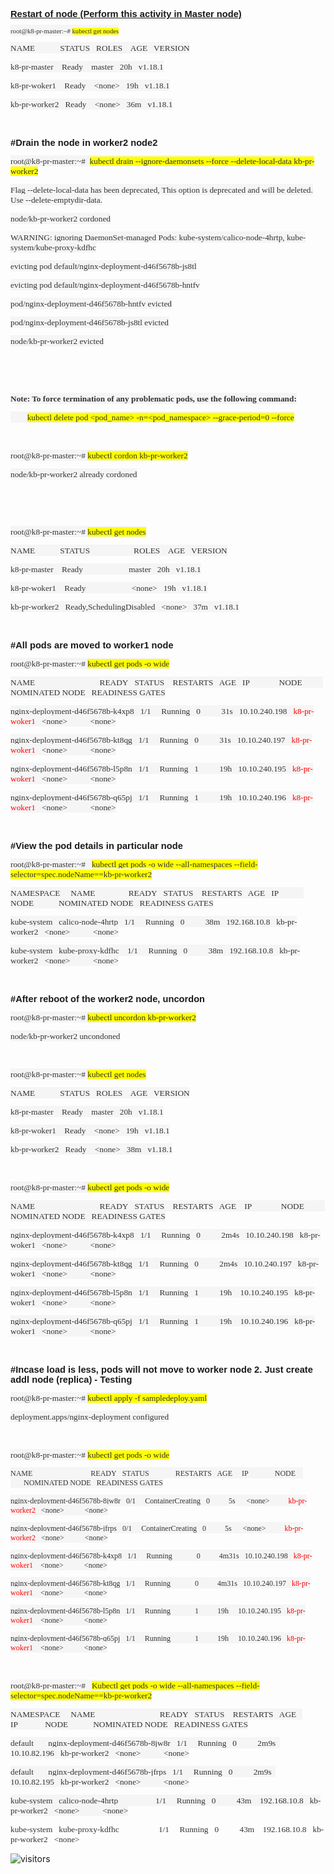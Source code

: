 <p><span style="font-size:11pt"><span style="font-family:Calibri,sans-serif"><strong><u>Restart of node (Perform this activity in Master node)</u></strong></span></span></p>

<p><span style="background-color:whitesmoke"><span style="font-size:11pt"><span style="background-color:whitesmoke"><span style="font-family:Calibri,sans-serif"><span style="font-size:8.0pt"><span style="font-family:Consolas"><span style="color:#333333">root@k8-pr-master:~# <span style="background-color:yellow">kubectl get nodes</span></span></span></span></span></span></span></span></p>

<p><span style="background-color:whitesmoke"><span style="font-size:11pt"><span style="background-color:whitesmoke"><span style="font-family:Calibri,sans-serif"><span style="font-size:10.0pt"><span style="font-family:Consolas"><span style="color:#333333">NAME&nbsp;&nbsp;&nbsp;&nbsp;&nbsp;&nbsp;&nbsp;&nbsp;&nbsp;&nbsp;&nbsp; STATUS&nbsp;&nbsp; ROLES&nbsp;&nbsp;&nbsp; AGE&nbsp;&nbsp; VERSION</span></span></span></span></span></span></span></p>

<p><span style="background-color:whitesmoke"><span style="font-size:11pt"><span style="background-color:whitesmoke"><span style="font-family:Calibri,sans-serif"><span style="font-size:10.0pt"><span style="font-family:Consolas"><span style="color:#333333">k8-pr-master&nbsp;&nbsp;&nbsp; Ready&nbsp;&nbsp;&nbsp; master&nbsp;&nbsp; 20h&nbsp;&nbsp; v1.18.1</span></span></span></span></span></span></span></p>

<p><span style="background-color:whitesmoke"><span style="font-size:11pt"><span style="background-color:whitesmoke"><span style="font-family:Calibri,sans-serif"><span style="font-size:10.0pt"><span style="font-family:Consolas"><span style="color:#333333">k8-pr-woker1&nbsp;&nbsp;&nbsp; Ready&nbsp;&nbsp;&nbsp; &lt;none&gt;&nbsp;&nbsp; 19h&nbsp;&nbsp; v1.18.1</span></span></span></span></span></span></span></p>

<p><span style="background-color:whitesmoke"><span style="font-size:11pt"><span style="background-color:whitesmoke"><span style="font-family:Calibri,sans-serif"><span style="font-size:10.0pt"><span style="font-family:Consolas"><span style="color:#333333">kb-pr-worker2&nbsp;&nbsp; Ready&nbsp;&nbsp;&nbsp; &lt;none&gt;&nbsp;&nbsp; 36m&nbsp;&nbsp; v1.18.1</span></span></span></span></span></span></span></p>

<p>&nbsp;</p>

<p><strong><span style="font-size:11pt"><span style="font-family:Calibri,sans-serif">#Drain the node in worker2 node2</span></span></strong></p>

<p><span style="background-color:whitesmoke"><span style="font-size:11pt"><span style="background-color:whitesmoke"><span style="font-family:Calibri,sans-serif"><span style="font-size:10.0pt"><span style="font-family:Consolas"><span style="color:#333333">root@k8-pr-master:~#&nbsp; <span style="background-color:yellow">kubectl drain --ignore-daemonsets --force --delete-local-data kb-pr-worker2</span></span></span></span></span></span></span></span></p>

<p><span style="background-color:whitesmoke"><span style="font-size:11pt"><span style="background-color:whitesmoke"><span style="font-family:Calibri,sans-serif"><span style="font-size:10.0pt"><span style="font-family:Consolas"><span style="color:#333333">Flag --delete-local-data has been deprecated, This option is deprecated and will be deleted. Use --delete-emptydir-data.</span></span></span></span></span></span></span></p>

<p><span style="background-color:whitesmoke"><span style="font-size:11pt"><span style="background-color:whitesmoke"><span style="font-family:Calibri,sans-serif"><span style="font-size:10.0pt"><span style="font-family:Consolas"><span style="color:#333333">node/kb-pr-worker2 cordoned</span></span></span></span></span></span></span></p>

<p><span style="background-color:whitesmoke"><span style="font-size:11pt"><span style="background-color:whitesmoke"><span style="font-family:Calibri,sans-serif"><span style="font-size:10.0pt"><span style="font-family:Consolas"><span style="color:#333333">WARNING: ignoring DaemonSet-managed Pods: kube-system/calico-node-4hrtp, kube-system/kube-proxy-kdfhc</span></span></span></span></span></span></span></p>

<p><span style="background-color:whitesmoke"><span style="font-size:11pt"><span style="background-color:whitesmoke"><span style="font-family:Calibri,sans-serif"><span style="font-size:10.0pt"><span style="font-family:Consolas"><span style="color:#333333">evicting pod default/nginx-deployment-d46f5678b-js8tl</span></span></span></span></span></span></span></p>

<p><span style="background-color:whitesmoke"><span style="font-size:11pt"><span style="background-color:whitesmoke"><span style="font-family:Calibri,sans-serif"><span style="font-size:10.0pt"><span style="font-family:Consolas"><span style="color:#333333">evicting pod default/nginx-deployment-d46f5678b-hntfv</span></span></span></span></span></span></span></p>

<p><span style="background-color:whitesmoke"><span style="font-size:11pt"><span style="background-color:whitesmoke"><span style="font-family:Calibri,sans-serif"><span style="font-size:10.0pt"><span style="font-family:Consolas"><span style="color:#333333">pod/nginx-deployment-d46f5678b-hntfv evicted</span></span></span></span></span></span></span></p>

<p><span style="background-color:whitesmoke"><span style="font-size:11pt"><span style="background-color:whitesmoke"><span style="font-family:Calibri,sans-serif"><span style="font-size:10.0pt"><span style="font-family:Consolas"><span style="color:#333333">pod/nginx-deployment-d46f5678b-js8tl evicted</span></span></span></span></span></span></span></p>

<p><span style="background-color:whitesmoke"><span style="font-size:11pt"><span style="background-color:whitesmoke"><span style="font-family:Calibri,sans-serif"><span style="font-size:10.0pt"><span style="font-family:Consolas"><span style="color:#333333">node/kb-pr-worker2 evicted</span></span></span></span></span></span></span></p>

<p>&nbsp;</p>

<p>&nbsp;</p>

<p><strong><span style="background-color:whitesmoke"><span style="font-size:11pt"><span style="background-color:whitesmoke"><span style="font-family:Calibri,sans-serif"><span style="font-size:10.0pt"><span style="font-family:Consolas"><span style="color:#333333">Note: To force termination of any problematic pods, use the following command:</span></span></span></span></span></span></span></strong></p>

<p><span style="background-color:whitesmoke"><span style="font-size:11pt"><span style="background-color:whitesmoke"><span style="font-family:Calibri,sans-serif"><span style="font-size:10.0pt"><span style="font-family:Consolas"><span style="color:#333333">&nbsp;&nbsp; &nbsp;&nbsp;&nbsp; &nbsp;<span style="background-color:yellow">kubectl delete pod &lt;pod_name&gt; -n=&lt;pod_namespace&gt; --grace-period=0 --force</span></span></span></span></span></span></span></span></p>

<p>&nbsp;</p>

<p><span style="background-color:whitesmoke"><span style="font-size:11pt"><span style="background-color:whitesmoke"><span style="font-family:Calibri,sans-serif"><span style="font-size:10.0pt"><span style="font-family:Consolas"><span style="color:#333333">root@k8-pr-master:~# <span style="background-color:yellow">kubectl cordon kb-pr-worker2</span></span></span></span></span></span></span></span></p>

<p><span style="background-color:whitesmoke"><span style="font-size:11pt"><span style="background-color:whitesmoke"><span style="font-family:Calibri,sans-serif"><span style="font-size:10.0pt"><span style="font-family:Consolas"><span style="color:#333333">node/kb-pr-worker2 already cordoned</span></span></span></span></span></span></span></p>

<p>&nbsp;</p>

<p>&nbsp;</p>

<p><span style="background-color:whitesmoke"><span style="font-size:11pt"><span style="background-color:whitesmoke"><span style="font-family:Calibri,sans-serif"><span style="font-size:10.0pt"><span style="font-family:Consolas"><span style="color:#333333">root@k8-pr-master:~# <span style="background-color:yellow">kubectl get nodes</span></span></span></span></span></span></span></span></p>

<p><span style="background-color:whitesmoke"><span style="font-size:11pt"><span style="background-color:whitesmoke"><span style="font-family:Calibri,sans-serif"><span style="font-size:10.0pt"><span style="font-family:Consolas"><span style="color:#333333">NAME&nbsp;&nbsp;&nbsp;&nbsp;&nbsp;&nbsp;&nbsp;&nbsp;&nbsp;&nbsp;&nbsp; STATUS&nbsp;&nbsp;&nbsp;&nbsp;&nbsp;&nbsp;&nbsp;&nbsp;&nbsp;&nbsp;&nbsp;&nbsp;&nbsp;&nbsp;&nbsp;&nbsp;&nbsp;&nbsp;&nbsp;&nbsp; ROLES&nbsp;&nbsp;&nbsp; AGE&nbsp;&nbsp; VERSION</span></span></span></span></span></span></span></p>

<p><span style="background-color:whitesmoke"><span style="font-size:11pt"><span style="background-color:whitesmoke"><span style="font-family:Calibri,sans-serif"><span style="font-size:10.0pt"><span style="font-family:Consolas"><span style="color:#333333">k8-pr-master&nbsp;&nbsp;&nbsp; Ready&nbsp;&nbsp;&nbsp;&nbsp;&nbsp;&nbsp;&nbsp;&nbsp;&nbsp;&nbsp;&nbsp;&nbsp;&nbsp;&nbsp;&nbsp;&nbsp;&nbsp;&nbsp;&nbsp;&nbsp;&nbsp; master&nbsp;&nbsp; 20h&nbsp;&nbsp; v1.18.1</span></span></span></span></span></span></span></p>

<p><span style="background-color:whitesmoke"><span style="font-size:11pt"><span style="background-color:whitesmoke"><span style="font-family:Calibri,sans-serif"><span style="font-size:10.0pt"><span style="font-family:Consolas"><span style="color:#333333">k8-pr-woker1&nbsp;&nbsp;&nbsp; Ready&nbsp;&nbsp;&nbsp;&nbsp;&nbsp;&nbsp;&nbsp;&nbsp;&nbsp;&nbsp;&nbsp;&nbsp;&nbsp;&nbsp;&nbsp;&nbsp;&nbsp;&nbsp;&nbsp;&nbsp;&nbsp; &lt;none&gt;&nbsp;&nbsp; 19h&nbsp;&nbsp; v1.18.1</span></span></span></span></span></span></span></p>

<p><span style="background-color:whitesmoke"><span style="font-size:11pt"><span style="background-color:whitesmoke"><span style="font-family:Calibri,sans-serif"><span style="font-size:10.0pt"><span style="font-family:Consolas"><span style="color:#333333">kb-pr-worker2&nbsp;&nbsp; Ready,SchedulingDisabled&nbsp;&nbsp; &lt;none&gt;&nbsp;&nbsp; 37m&nbsp;&nbsp; v1.18.1</span></span></span></span></span></span></span></p>

<p>&nbsp;</p>

<p><strong><span style="font-size:11pt"><span style="font-family:Calibri,sans-serif">#All pods are moved to worker1 node</span></span></strong></p>

<p><span style="background-color:whitesmoke"><span style="font-size:11pt"><span style="background-color:whitesmoke"><span style="font-family:Calibri,sans-serif"><span style="font-size:10.0pt"><span style="font-family:Consolas"><span style="color:#333333">root@k8-pr-master:~# <span style="background-color:yellow">kubectl get pods -o wide</span></span></span></span></span></span></span></span></p>

<p><span style="background-color:whitesmoke"><span style="font-size:11pt"><span style="background-color:whitesmoke"><span style="font-family:Calibri,sans-serif"><span style="font-size:10.0pt"><span style="font-family:Consolas"><span style="color:#333333">NAME&nbsp;&nbsp;&nbsp;&nbsp;&nbsp;&nbsp;&nbsp;&nbsp;&nbsp;&nbsp;&nbsp;&nbsp;&nbsp;&nbsp;&nbsp;&nbsp;&nbsp;&nbsp;&nbsp;&nbsp;&nbsp;&nbsp;&nbsp;&nbsp;&nbsp;&nbsp;&nbsp;&nbsp;&nbsp;&nbsp; READY&nbsp;&nbsp; STATUS&nbsp;&nbsp;&nbsp; RESTARTS&nbsp;&nbsp; AGE&nbsp;&nbsp; IP&nbsp;&nbsp;&nbsp;&nbsp;&nbsp;&nbsp;&nbsp;&nbsp;&nbsp;&nbsp;&nbsp;&nbsp;&nbsp; NODE&nbsp;&nbsp;&nbsp;&nbsp;&nbsp;&nbsp;&nbsp;&nbsp;&nbsp;&nbsp; NOMINATED NODE&nbsp;&nbsp; READINESS GATES</span></span></span></span></span></span></span></p>

<p><span style="background-color:whitesmoke"><span style="font-size:11pt"><span style="background-color:whitesmoke"><span style="font-family:Calibri,sans-serif"><span style="font-size:10.0pt"><span style="font-family:Consolas"><span style="color:#333333">nginx-deployment-d46f5678b-k4xp8&nbsp;&nbsp; 1/1&nbsp;&nbsp;&nbsp;&nbsp; Running&nbsp;&nbsp; 0&nbsp;&nbsp;&nbsp;&nbsp;&nbsp;&nbsp;&nbsp;&nbsp;&nbsp; 31s&nbsp;&nbsp; 10.10.240.198&nbsp;&nbsp; </span></span></span><span style="font-size:10.0pt"><span style="font-family:Consolas"><span style="color:red">k8-pr-woker1&nbsp;&nbsp; </span></span></span><span style="font-size:10.0pt"><span style="font-family:Consolas"><span style="color:#333333">&lt;none&gt;&nbsp;&nbsp;&nbsp;&nbsp;&nbsp;&nbsp;&nbsp;&nbsp;&nbsp;&nbsp; &lt;none&gt;</span></span></span></span></span></span></span></p>

<p><span style="background-color:whitesmoke"><span style="font-size:11pt"><span style="background-color:whitesmoke"><span style="font-family:Calibri,sans-serif"><span style="font-size:10.0pt"><span style="font-family:Consolas"><span style="color:#333333">nginx-deployment-d46f5678b-kt8qg&nbsp;&nbsp; 1/1&nbsp;&nbsp;&nbsp;&nbsp; Running&nbsp;&nbsp; 0&nbsp;&nbsp;&nbsp;&nbsp;&nbsp;&nbsp;&nbsp;&nbsp;&nbsp; 31s&nbsp;&nbsp; 10.10.240.197&nbsp;&nbsp; </span></span></span><span style="font-size:10.0pt"><span style="font-family:Consolas"><span style="color:red">k8-pr-woker1&nbsp;&nbsp; </span></span></span><span style="font-size:10.0pt"><span style="font-family:Consolas"><span style="color:#333333">&lt;none&gt;&nbsp;&nbsp;&nbsp;&nbsp;&nbsp;&nbsp;&nbsp;&nbsp;&nbsp;&nbsp; &lt;none&gt;</span></span></span></span></span></span></span></p>

<p><span style="background-color:whitesmoke"><span style="font-size:11pt"><span style="background-color:whitesmoke"><span style="font-family:Calibri,sans-serif"><span style="font-size:10.0pt"><span style="font-family:Consolas"><span style="color:#333333">nginx-deployment-d46f5678b-l5p8n&nbsp;&nbsp; 1/1&nbsp;&nbsp;&nbsp;&nbsp; Running&nbsp;&nbsp; 1&nbsp;&nbsp;&nbsp;&nbsp;&nbsp;&nbsp;&nbsp;&nbsp;&nbsp; 19h&nbsp;&nbsp; 10.10.240.195&nbsp;&nbsp; </span></span></span><span style="font-size:10.0pt"><span style="font-family:Consolas"><span style="color:red">k8-pr-woker1&nbsp;&nbsp; </span></span></span><span style="font-size:10.0pt"><span style="font-family:Consolas"><span style="color:#333333">&lt;none&gt;&nbsp;&nbsp;&nbsp;&nbsp;&nbsp;&nbsp;&nbsp;&nbsp;&nbsp;&nbsp; &lt;none&gt;</span></span></span></span></span></span></span></p>

<p><span style="background-color:whitesmoke"><span style="font-size:11pt"><span style="background-color:whitesmoke"><span style="font-family:Calibri,sans-serif"><span style="font-size:10.0pt"><span style="font-family:Consolas"><span style="color:#333333">nginx-deployment-d46f5678b-q65pj&nbsp;&nbsp; 1/1&nbsp;&nbsp;&nbsp;&nbsp; Running&nbsp;&nbsp; 1&nbsp;&nbsp;&nbsp;&nbsp;&nbsp;&nbsp;&nbsp;&nbsp;&nbsp; 19h&nbsp;&nbsp; 10.10.240.196&nbsp;&nbsp; </span></span></span><span style="font-size:10.0pt"><span style="font-family:Consolas"><span style="color:red">k8-pr-woker1&nbsp;&nbsp; </span></span></span><span style="font-size:10.0pt"><span style="font-family:Consolas"><span style="color:#333333">&lt;none&gt;&nbsp;&nbsp;&nbsp;&nbsp;&nbsp;&nbsp;&nbsp;&nbsp;&nbsp;&nbsp; &lt;none&gt;</span></span></span></span></span></span></span></p>

<p>&nbsp;</p>

<p><strong><span style="font-size:11pt"><span style="font-family:Calibri,sans-serif">#View the pod details in particular node</span></span></strong></p>

<p><span style="background-color:whitesmoke"><span style="font-size:11pt"><span style="background-color:whitesmoke"><span style="font-family:Calibri,sans-serif"><span style="font-size:10.0pt"><span style="font-family:Consolas"><span style="color:#333333">root@k8-pr-master:~#&nbsp;&nbsp; <span style="background-color:yellow">kubectl get pods -o wide --all-namespaces --field-selector=spec.nodeName==kb-pr-worker2</span></span></span></span></span></span></span></span></p>

<p><span style="background-color:whitesmoke"><span style="font-size:11pt"><span style="background-color:whitesmoke"><span style="font-family:Calibri,sans-serif"><span style="font-size:10.0pt"><span style="font-family:Consolas"><span style="color:#333333">NAMESPACE&nbsp;&nbsp;&nbsp;&nbsp; NAME&nbsp;&nbsp;&nbsp;&nbsp;&nbsp;&nbsp;&nbsp;&nbsp;&nbsp;&nbsp;&nbsp;&nbsp;&nbsp;&nbsp;&nbsp; READY&nbsp;&nbsp; STATUS&nbsp;&nbsp;&nbsp; RESTARTS&nbsp;&nbsp; AGE&nbsp;&nbsp; IP&nbsp;&nbsp;&nbsp;&nbsp;&nbsp;&nbsp;&nbsp;&nbsp;&nbsp;&nbsp;&nbsp;&nbsp; NODE&nbsp;&nbsp;&nbsp;&nbsp;&nbsp;&nbsp;&nbsp;&nbsp;&nbsp;&nbsp;&nbsp; NOMINATED NODE&nbsp;&nbsp; READINESS GATES</span></span></span></span></span></span></span></p>

<p><span style="background-color:whitesmoke"><span style="font-size:11pt"><span style="background-color:whitesmoke"><span style="font-family:Calibri,sans-serif"><span style="font-size:10.0pt"><span style="font-family:Consolas"><span style="color:#333333">kube-system&nbsp;&nbsp; calico-node-4hrtp&nbsp;&nbsp; 1/1&nbsp;&nbsp;&nbsp;&nbsp; Running&nbsp;&nbsp; 0&nbsp;&nbsp;&nbsp;&nbsp;&nbsp;&nbsp;&nbsp;&nbsp;&nbsp; 38m&nbsp;&nbsp; 192.168.10.8&nbsp;&nbsp; kb-pr-worker2&nbsp;&nbsp; &lt;none&gt;&nbsp;&nbsp;&nbsp;&nbsp;&nbsp;&nbsp;&nbsp;&nbsp;&nbsp;&nbsp; &lt;none&gt;</span></span></span></span></span></span></span></p>

<p><span style="background-color:whitesmoke"><span style="font-size:11pt"><span style="background-color:whitesmoke"><span style="font-family:Calibri,sans-serif"><span style="font-size:10.0pt"><span style="font-family:Consolas"><span style="color:#333333">kube-system&nbsp;&nbsp; kube-proxy-kdfhc&nbsp;&nbsp;&nbsp; 1/1&nbsp;&nbsp;&nbsp;&nbsp; Running&nbsp;&nbsp; 0&nbsp;&nbsp;&nbsp;&nbsp;&nbsp;&nbsp;&nbsp;&nbsp;&nbsp; 38m&nbsp;&nbsp; 192.168.10.8&nbsp;&nbsp; kb-pr-worker2&nbsp;&nbsp; &lt;none&gt;&nbsp;&nbsp;&nbsp;&nbsp;&nbsp;&nbsp;&nbsp;&nbsp;&nbsp;&nbsp; &lt;none&gt;</span></span></span></span></span></span></span></p>

<p>&nbsp;</p>

<p><strong><span style="font-size:11pt"><span style="font-family:Calibri,sans-serif">#After reboot of the worker2 node, uncordon</span></span></strong></p>

<p><span style="background-color:whitesmoke"><span style="font-size:11pt"><span style="background-color:whitesmoke"><span style="font-family:Calibri,sans-serif"><span style="font-size:10.0pt"><span style="font-family:Consolas"><span style="color:#333333">root@k8-pr-master:~# <span style="background-color:yellow">kubectl uncordon kb-pr-worker2</span></span></span></span></span></span></span></span></p>

<p><span style="background-color:whitesmoke"><span style="font-size:11pt"><span style="background-color:whitesmoke"><span style="font-family:Calibri,sans-serif"><span style="font-size:10.0pt"><span style="font-family:Consolas"><span style="color:#333333">node/kb-pr-worker2 uncondoned</span></span></span></span></span></span></span></p>

<p>&nbsp;</p>

<p><span style="background-color:whitesmoke"><span style="font-size:11pt"><span style="background-color:whitesmoke"><span style="font-family:Calibri,sans-serif"><span style="font-size:10.0pt"><span style="font-family:Consolas"><span style="color:#333333">root@k8-pr-master:~# <span style="background-color:yellow">kubectl get nodes</span></span></span></span></span></span></span></span></p>

<p><span style="background-color:whitesmoke"><span style="font-size:11pt"><span style="background-color:whitesmoke"><span style="font-family:Calibri,sans-serif"><span style="font-size:10.0pt"><span style="font-family:Consolas"><span style="color:#333333">NAME&nbsp;&nbsp;&nbsp;&nbsp;&nbsp;&nbsp;&nbsp;&nbsp;&nbsp;&nbsp;&nbsp; STATUS&nbsp;&nbsp; ROLES&nbsp;&nbsp;&nbsp; AGE&nbsp;&nbsp; VERSION</span></span></span></span></span></span></span></p>

<p><span style="background-color:whitesmoke"><span style="font-size:11pt"><span style="background-color:whitesmoke"><span style="font-family:Calibri,sans-serif"><span style="font-size:10.0pt"><span style="font-family:Consolas"><span style="color:#333333">k8-pr-master&nbsp;&nbsp;&nbsp; Ready&nbsp;&nbsp;&nbsp; master&nbsp;&nbsp; 20h&nbsp;&nbsp; v1.18.1</span></span></span></span></span></span></span></p>

<p><span style="background-color:whitesmoke"><span style="font-size:11pt"><span style="background-color:whitesmoke"><span style="font-family:Calibri,sans-serif"><span style="font-size:10.0pt"><span style="font-family:Consolas"><span style="color:#333333">k8-pr-woker1&nbsp;&nbsp;&nbsp; Ready&nbsp;&nbsp;&nbsp; &lt;none&gt;&nbsp;&nbsp; 19h&nbsp;&nbsp; v1.18.1</span></span></span></span></span></span></span></p>

<p><span style="background-color:whitesmoke"><span style="font-size:11pt"><span style="background-color:whitesmoke"><span style="font-family:Calibri,sans-serif"><span style="font-size:10.0pt"><span style="font-family:Consolas"><span style="color:#333333">kb-pr-worker2&nbsp;&nbsp; Ready&nbsp;&nbsp;&nbsp; &lt;none&gt;&nbsp;&nbsp; 38m&nbsp;&nbsp; v1.18.1</span></span></span></span></span></span></span></p>

<p>&nbsp;</p>

<p><span style="background-color:whitesmoke"><span style="font-size:11pt"><span style="background-color:whitesmoke"><span style="font-family:Calibri,sans-serif"><span style="font-size:10.0pt"><span style="font-family:Consolas"><span style="color:#333333">root@k8-pr-master:~# <span style="background-color:yellow">kubectl get pods -o wide</span></span></span></span></span></span></span></span></p>

<p><span style="background-color:whitesmoke"><span style="font-size:11pt"><span style="background-color:whitesmoke"><span style="font-family:Calibri,sans-serif"><span style="font-size:10.0pt"><span style="font-family:Consolas"><span style="color:#333333">NAME&nbsp;&nbsp;&nbsp;&nbsp;&nbsp;&nbsp;&nbsp;&nbsp;&nbsp;&nbsp;&nbsp;&nbsp;&nbsp;&nbsp;&nbsp;&nbsp;&nbsp;&nbsp;&nbsp;&nbsp;&nbsp;&nbsp;&nbsp;&nbsp;&nbsp;&nbsp;&nbsp;&nbsp;&nbsp;&nbsp; READY&nbsp;&nbsp; STATUS&nbsp;&nbsp;&nbsp; RESTARTS&nbsp;&nbsp; AGE&nbsp;&nbsp;&nbsp; IP&nbsp;&nbsp;&nbsp;&nbsp;&nbsp;&nbsp;&nbsp;&nbsp;&nbsp;&nbsp;&nbsp;&nbsp;&nbsp; NODE&nbsp;&nbsp;&nbsp;&nbsp;&nbsp;&nbsp;&nbsp;&nbsp;&nbsp;&nbsp; NOMINATED NODE&nbsp;&nbsp; READINESS GATES</span></span></span></span></span></span></span></p>

<p><span style="background-color:whitesmoke"><span style="font-size:11pt"><span style="background-color:whitesmoke"><span style="font-family:Calibri,sans-serif"><span style="font-size:10.0pt"><span style="font-family:Consolas"><span style="color:#333333">nginx-deployment-d46f5678b-k4xp8&nbsp;&nbsp; 1/1&nbsp;&nbsp;&nbsp;&nbsp; Running&nbsp;&nbsp; 0&nbsp;&nbsp;&nbsp;&nbsp;&nbsp;&nbsp;&nbsp;&nbsp;&nbsp; 2m4s&nbsp;&nbsp; 10.10.240.198&nbsp;&nbsp; k8-pr-woker1&nbsp;&nbsp; &lt;none&gt;&nbsp;&nbsp;&nbsp;&nbsp;&nbsp;&nbsp;&nbsp;&nbsp;&nbsp;&nbsp; &lt;none&gt;</span></span></span></span></span></span></span></p>

<p><span style="background-color:whitesmoke"><span style="font-size:11pt"><span style="background-color:whitesmoke"><span style="font-family:Calibri,sans-serif"><span style="font-size:10.0pt"><span style="font-family:Consolas"><span style="color:#333333">nginx-deployment-d46f5678b-kt8qg&nbsp;&nbsp; 1/1&nbsp;&nbsp;&nbsp;&nbsp; Running&nbsp;&nbsp; 0&nbsp;&nbsp;&nbsp;&nbsp;&nbsp;&nbsp;&nbsp;&nbsp;&nbsp; 2m4s&nbsp;&nbsp; 10.10.240.197&nbsp;&nbsp; k8-pr-woker1&nbsp;&nbsp; &lt;none&gt;&nbsp;&nbsp;&nbsp;&nbsp;&nbsp;&nbsp;&nbsp;&nbsp;&nbsp;&nbsp; &lt;none&gt;</span></span></span></span></span></span></span></p>

<p><span style="background-color:whitesmoke"><span style="font-size:11pt"><span style="background-color:whitesmoke"><span style="font-family:Calibri,sans-serif"><span style="font-size:10.0pt"><span style="font-family:Consolas"><span style="color:#333333">nginx-deployment-d46f5678b-l5p8n&nbsp;&nbsp; 1/1&nbsp;&nbsp;&nbsp;&nbsp; Running&nbsp;&nbsp; 1&nbsp;&nbsp;&nbsp;&nbsp;&nbsp;&nbsp;&nbsp;&nbsp;&nbsp; 19h&nbsp;&nbsp;&nbsp; 10.10.240.195&nbsp;&nbsp; k8-pr-woker1&nbsp;&nbsp; &lt;none&gt;&nbsp;&nbsp;&nbsp;&nbsp;&nbsp;&nbsp;&nbsp;&nbsp;&nbsp;&nbsp; &lt;none&gt;</span></span></span></span></span></span></span></p>

<p><span style="background-color:whitesmoke"><span style="font-size:11pt"><span style="background-color:whitesmoke"><span style="font-family:Calibri,sans-serif"><span style="font-size:10.0pt"><span style="font-family:Consolas"><span style="color:#333333">nginx-deployment-d46f5678b-q65pj&nbsp;&nbsp; 1/1&nbsp;&nbsp;&nbsp;&nbsp; Running&nbsp;&nbsp; 1&nbsp;&nbsp;&nbsp;&nbsp;&nbsp;&nbsp;&nbsp;&nbsp;&nbsp; 19h&nbsp;&nbsp;&nbsp; 10.10.240.196&nbsp;&nbsp; k8-pr-woker1&nbsp;&nbsp; &lt;none&gt;&nbsp;&nbsp;&nbsp;&nbsp;&nbsp;&nbsp;&nbsp;&nbsp;&nbsp;&nbsp; &lt;none&gt;</span></span></span></span></span></span></span></p>

<p>&nbsp;</p>

<p><strong><span style="font-size:11pt"><span style="font-family:Calibri,sans-serif">#Incase load is less, pods will not move to worker node 2. Just create addl node (replica) - Testing</span></span></strong></p>

<p><span style="background-color:whitesmoke"><span style="font-size:11pt"><span style="background-color:whitesmoke"><span style="font-family:Calibri,sans-serif"><span style="font-size:10.0pt"><span style="font-family:Consolas"><span style="color:#333333">root@k8-pr-master:~# <span style="background-color:yellow">kubectl apply -f sampledeploy.yaml</span></span></span></span></span></span></span></span></p>

<p><span style="background-color:whitesmoke"><span style="font-size:11pt"><span style="background-color:whitesmoke"><span style="font-family:Calibri,sans-serif"><span style="font-size:10.0pt"><span style="font-family:Consolas"><span style="color:#333333">deployment.apps/nginx-deployment configured</span></span></span></span></span></span></span></p>

<p>&nbsp;</p>

<p><span style="background-color:whitesmoke"><span style="font-size:11pt"><span style="background-color:whitesmoke"><span style="font-family:Calibri,sans-serif"><span style="font-size:10.0pt"><span style="font-family:Consolas"><span style="color:#333333">root@k8-pr-master:~# <span style="background-color:yellow">kubectl get pods -o wide</span></span></span></span></span></span></span></span></p>

<p><span style="background-color:whitesmoke"><span style="font-size:11pt"><span style="background-color:whitesmoke"><span style="font-family:Calibri,sans-serif"><span style="font-size:9.0pt"><span style="font-family:Consolas"><span style="color:#333333">NAME&nbsp;&nbsp;&nbsp;&nbsp;&nbsp;&nbsp;&nbsp;&nbsp;&nbsp;&nbsp;&nbsp;&nbsp;&nbsp;&nbsp;&nbsp;&nbsp;&nbsp;&nbsp;&nbsp;&nbsp;&nbsp;&nbsp;&nbsp;&nbsp;&nbsp;&nbsp;&nbsp;&nbsp;&nbsp;&nbsp; READY&nbsp;&nbsp; STATUS&nbsp;&nbsp;&nbsp;&nbsp;&nbsp;&nbsp;&nbsp;&nbsp;&nbsp;&nbsp;&nbsp;&nbsp;&nbsp; RESTARTS&nbsp;&nbsp; AGE&nbsp;&nbsp;&nbsp;&nbsp; IP&nbsp;&nbsp;&nbsp;&nbsp;&nbsp;&nbsp;&nbsp;&nbsp;&nbsp;&nbsp;&nbsp;&nbsp;&nbsp; NODE&nbsp;&nbsp;&nbsp;&nbsp; &nbsp;&nbsp;&nbsp;&nbsp;&nbsp;&nbsp;&nbsp;NOMINATED NODE&nbsp;&nbsp; READINESS GATES</span></span></span></span></span></span></span></p>

<p><span style="background-color:whitesmoke"><span style="font-size:11pt"><span style="background-color:whitesmoke"><span style="font-family:Calibri,sans-serif"><span style="font-size:9.0pt"><span style="font-family:Consolas"><span style="color:#333333">nginx-deployment-d46f5678b-8jw8r&nbsp;&nbsp; 0/1&nbsp;&nbsp;&nbsp;&nbsp; ContainerCreating&nbsp;&nbsp; 0&nbsp;&nbsp;&nbsp;&nbsp;&nbsp;&nbsp;&nbsp;&nbsp;&nbsp; 5s&nbsp;&nbsp;&nbsp;&nbsp;&nbsp; &lt;none&gt;&nbsp;&nbsp;&nbsp;&nbsp;&nbsp;&nbsp;&nbsp;&nbsp;&nbsp; </span></span></span><span style="font-size:9.0pt"><span style="font-family:Consolas"><span style="color:red">kb-pr-worker2&nbsp;&nbsp; </span></span></span><span style="font-size:9.0pt"><span style="font-family:Consolas"><span style="color:#333333">&lt;none&gt;&nbsp;&nbsp;&nbsp;&nbsp;&nbsp;&nbsp;&nbsp;&nbsp;&nbsp;&nbsp; &lt;none&gt;</span></span></span></span></span></span></span></p>

<p><span style="background-color:whitesmoke"><span style="font-size:11pt"><span style="background-color:whitesmoke"><span style="font-family:Calibri,sans-serif"><span style="font-size:9.0pt"><span style="font-family:Consolas"><span style="color:#333333">nginx-deployment-d46f5678b-jfrps&nbsp;&nbsp; 0/1&nbsp;&nbsp;&nbsp;&nbsp; ContainerCreating&nbsp;&nbsp; 0&nbsp;&nbsp;&nbsp;&nbsp;&nbsp;&nbsp;&nbsp;&nbsp;&nbsp; 5s&nbsp; &nbsp;&nbsp;&nbsp;&nbsp;&lt;none&gt;&nbsp;&nbsp;&nbsp;&nbsp;&nbsp;&nbsp;&nbsp;&nbsp;&nbsp; </span></span></span><span style="font-size:9.0pt"><span style="font-family:Consolas"><span style="color:red">kb-pr-worker2&nbsp;&nbsp; </span></span></span><span style="font-size:9.0pt"><span style="font-family:Consolas"><span style="color:#333333">&lt;none&gt;&nbsp;&nbsp;&nbsp;&nbsp;&nbsp;&nbsp;&nbsp;&nbsp;&nbsp;&nbsp; &lt;none&gt;</span></span></span></span></span></span></span></p>

<p><span style="background-color:whitesmoke"><span style="font-size:11pt"><span style="background-color:whitesmoke"><span style="font-family:Calibri,sans-serif"><span style="font-size:9.0pt"><span style="font-family:Consolas"><span style="color:#333333">nginx-deployment-d46f5678b-k4xp8&nbsp;&nbsp; 1/1&nbsp;&nbsp;&nbsp;&nbsp; Running&nbsp;&nbsp;&nbsp;&nbsp;&nbsp;&nbsp;&nbsp;&nbsp;&nbsp;&nbsp;&nbsp;&nbsp; 0&nbsp;&nbsp;&nbsp;&nbsp;&nbsp;&nbsp;&nbsp;&nbsp;&nbsp; 4m31s&nbsp;&nbsp; 10.10.240.198&nbsp;&nbsp; </span></span></span><span style="font-size:9.0pt"><span style="font-family:Consolas"><span style="color:red">k8-pr-woker1&nbsp;&nbsp;&nbsp; </span></span></span><span style="font-size:9.0pt"><span style="font-family:Consolas"><span style="color:#333333">&lt;none&gt;&nbsp;&nbsp;&nbsp;&nbsp;&nbsp;&nbsp;&nbsp;&nbsp;&nbsp;&nbsp; &lt;none&gt;</span></span></span></span></span></span></span></p>

<p><span style="background-color:whitesmoke"><span style="font-size:11pt"><span style="background-color:whitesmoke"><span style="font-family:Calibri,sans-serif"><span style="font-size:9.0pt"><span style="font-family:Consolas"><span style="color:#333333">nginx-deployment-d46f5678b-kt8qg&nbsp;&nbsp; 1/1&nbsp;&nbsp;&nbsp;&nbsp; Running&nbsp;&nbsp;&nbsp;&nbsp;&nbsp;&nbsp;&nbsp; &nbsp;&nbsp;&nbsp;&nbsp;&nbsp;0&nbsp;&nbsp;&nbsp;&nbsp;&nbsp;&nbsp;&nbsp;&nbsp;&nbsp; 4m31s&nbsp;&nbsp; 10.10.240.197&nbsp;&nbsp; </span></span></span><span style="font-size:9.0pt"><span style="font-family:Consolas"><span style="color:red">k8-pr-woker1&nbsp;&nbsp;&nbsp; </span></span></span><span style="font-size:9.0pt"><span style="font-family:Consolas"><span style="color:#333333">&lt;none&gt;&nbsp;&nbsp;&nbsp;&nbsp;&nbsp;&nbsp;&nbsp;&nbsp;&nbsp;&nbsp; &lt;none&gt;</span></span></span></span></span></span></span></p>

<p><span style="background-color:whitesmoke"><span style="font-size:11pt"><span style="background-color:whitesmoke"><span style="font-family:Calibri,sans-serif"><span style="font-size:9.0pt"><span style="font-family:Consolas"><span style="color:#333333">nginx-deployment-d46f5678b-l5p8n&nbsp;&nbsp; 1/1&nbsp;&nbsp;&nbsp;&nbsp; Running&nbsp;&nbsp;&nbsp;&nbsp;&nbsp;&nbsp;&nbsp;&nbsp;&nbsp;&nbsp;&nbsp;&nbsp; 1&nbsp;&nbsp;&nbsp;&nbsp;&nbsp;&nbsp;&nbsp;&nbsp;&nbsp; 19h&nbsp;&nbsp;&nbsp;&nbsp; 10.10.240.195&nbsp;&nbsp; </span></span></span><span style="font-size:9.0pt"><span style="font-family:Consolas"><span style="color:red">k8-pr-woker1&nbsp;&nbsp;&nbsp; </span></span></span><span style="font-size:9.0pt"><span style="font-family:Consolas"><span style="color:#333333">&lt;none&gt;&nbsp;&nbsp;&nbsp;&nbsp;&nbsp;&nbsp;&nbsp;&nbsp;&nbsp;&nbsp; &lt;none&gt;</span></span></span></span></span></span></span></p>

<p><span style="background-color:whitesmoke"><span style="font-size:11pt"><span style="background-color:whitesmoke"><span style="font-family:Calibri,sans-serif"><span style="font-size:9.0pt"><span style="font-family:Consolas"><span style="color:#333333">nginx-deployment-d46f5678b-q65pj&nbsp;&nbsp; 1/1&nbsp;&nbsp;&nbsp;&nbsp; Running&nbsp;&nbsp;&nbsp;&nbsp;&nbsp;&nbsp;&nbsp;&nbsp;&nbsp;&nbsp;&nbsp;&nbsp; 1&nbsp;&nbsp;&nbsp;&nbsp;&nbsp;&nbsp;&nbsp;&nbsp;&nbsp; 19h&nbsp;&nbsp;&nbsp;&nbsp; 10.10.240.196&nbsp;&nbsp; </span></span></span><span style="font-size:9.0pt"><span style="font-family:Consolas"><span style="color:red">k8-pr-woker1&nbsp;&nbsp;&nbsp; </span></span></span><span style="font-size:9.0pt"><span style="font-family:Consolas"><span style="color:#333333">&lt;none&gt;&nbsp;&nbsp;&nbsp;&nbsp;&nbsp;&nbsp;&nbsp;&nbsp;&nbsp;&nbsp; &lt;none&gt;</span></span></span></span></span></span></span></p>

<p>&nbsp;</p>

<p><span style="background-color:whitesmoke"><span style="font-size:11pt"><span style="background-color:whitesmoke"><span style="font-family:Calibri,sans-serif"><span style="font-size:10.0pt"><span style="font-family:Consolas"><span style="color:#333333">root@k8-pr-master:~#&nbsp;&nbsp; <span style="background-color:yellow">Kubectl get pods -o wide --all-namespaces --field-selector=spec.nodeName==kb-pr-worker2</span></span></span></span></span></span></span></span></p>

<p><span style="background-color:whitesmoke"><span style="font-size:11pt"><span style="background-color:whitesmoke"><span style="font-family:Calibri,sans-serif"><span style="font-size:10.0pt"><span style="font-family:Consolas"><span style="color:#333333">NAMESPACE&nbsp;&nbsp;&nbsp;&nbsp; NAME&nbsp;&nbsp;&nbsp;&nbsp;&nbsp;&nbsp;&nbsp;&nbsp;&nbsp;&nbsp;&nbsp;&nbsp;&nbsp;&nbsp;&nbsp;&nbsp;&nbsp;&nbsp;&nbsp;&nbsp;&nbsp;&nbsp;&nbsp;&nbsp;&nbsp; &nbsp;&nbsp;&nbsp;&nbsp;&nbsp;READY&nbsp;&nbsp; STATUS&nbsp;&nbsp;&nbsp; RESTARTS&nbsp;&nbsp; AGE&nbsp;&nbsp;&nbsp; IP&nbsp;&nbsp;&nbsp;&nbsp;&nbsp;&nbsp;&nbsp;&nbsp;&nbsp;&nbsp;&nbsp;&nbsp; NODE&nbsp;&nbsp;&nbsp;&nbsp;&nbsp;&nbsp;&nbsp;&nbsp;&nbsp;&nbsp;&nbsp; NOMINATED NODE&nbsp;&nbsp; READINESS GATES</span></span></span></span></span></span></span></p>

<p><span style="background-color:whitesmoke"><span style="font-size:11pt"><span style="background-color:whitesmoke"><span style="font-family:Calibri,sans-serif"><span style="font-size:10.0pt"><span style="font-family:Consolas"><span style="color:#333333">default&nbsp;&nbsp;&nbsp;&nbsp;&nbsp;&nbsp; nginx-deployment-d46f5678b-8jw8r&nbsp;&nbsp; 1/1&nbsp;&nbsp;&nbsp;&nbsp; Running&nbsp;&nbsp; 0&nbsp;&nbsp;&nbsp;&nbsp;&nbsp;&nbsp;&nbsp;&nbsp;&nbsp; 2m9s&nbsp;&nbsp; 10.10.82.196&nbsp;&nbsp; kb-pr-worker2&nbsp;&nbsp; &lt;none&gt;&nbsp;&nbsp;&nbsp;&nbsp;&nbsp;&nbsp;&nbsp;&nbsp;&nbsp;&nbsp; &lt;none&gt;</span></span></span></span></span></span></span></p>

<p><span style="background-color:whitesmoke"><span style="font-size:11pt"><span style="background-color:whitesmoke"><span style="font-family:Calibri,sans-serif"><span style="font-size:10.0pt"><span style="font-family:Consolas"><span style="color:#333333">default&nbsp;&nbsp;&nbsp; &nbsp;&nbsp;&nbsp;nginx-deployment-d46f5678b-jfrps&nbsp;&nbsp; 1/1&nbsp;&nbsp;&nbsp;&nbsp; Running&nbsp;&nbsp; 0&nbsp;&nbsp;&nbsp;&nbsp;&nbsp;&nbsp;&nbsp;&nbsp;&nbsp; 2m9s&nbsp;&nbsp; 10.10.82.195&nbsp;&nbsp; kb-pr-worker2&nbsp;&nbsp; &lt;none&gt;&nbsp;&nbsp;&nbsp;&nbsp;&nbsp;&nbsp;&nbsp;&nbsp;&nbsp;&nbsp; &lt;none&gt;</span></span></span></span></span></span></span></p>

<p><span style="background-color:whitesmoke"><span style="font-size:11pt"><span style="background-color:whitesmoke"><span style="font-family:Calibri,sans-serif"><span style="font-size:10.0pt"><span style="font-family:Consolas"><span style="color:#333333">kube-system&nbsp;&nbsp; calico-node-4hrtp&nbsp;&nbsp;&nbsp;&nbsp;&nbsp;&nbsp;&nbsp;&nbsp;&nbsp;&nbsp;&nbsp;&nbsp;&nbsp;&nbsp;&nbsp;&nbsp;&nbsp; 1/1&nbsp;&nbsp;&nbsp;&nbsp; Running&nbsp;&nbsp; 0&nbsp;&nbsp;&nbsp;&nbsp;&nbsp;&nbsp;&nbsp;&nbsp;&nbsp; 43m&nbsp;&nbsp;&nbsp; 192.168.10.8&nbsp;&nbsp; kb-pr-worker2&nbsp;&nbsp; &lt;none&gt;&nbsp;&nbsp;&nbsp;&nbsp; &nbsp;&nbsp;&nbsp;&nbsp;&nbsp;&nbsp;&lt;none&gt;</span></span></span></span></span></span></span></p>

<p><span style="font-size:10.0pt"><span style="font-family:Consolas"><span style="color:#333333">kube-system&nbsp;&nbsp; kube-proxy-kdfhc&nbsp;&nbsp;&nbsp;&nbsp;&nbsp;&nbsp;&nbsp;&nbsp;&nbsp;&nbsp;&nbsp;&nbsp;&nbsp;&nbsp;&nbsp;&nbsp;&nbsp;&nbsp; 1/1&nbsp;&nbsp;&nbsp;&nbsp; Running&nbsp;&nbsp; 0&nbsp;&nbsp;&nbsp;&nbsp;&nbsp;&nbsp;&nbsp;&nbsp;&nbsp; 43m&nbsp;&nbsp;&nbsp; 192.168.10.8&nbsp;&nbsp; kb-pr-worker2&nbsp;&nbsp; &lt;none&gt;&nbsp;&nbsp;&nbsp;&nbsp;&nbsp; </span></span></span></p>

![visitors](https://visitor-badge.glitch.me/badge?page_id=rajkumarrt.visitor-badge)
